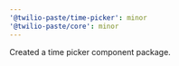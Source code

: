 ```yaml
---
'@twilio-paste/time-picker': minor
'@twilio-paste/core': minor
---
```


Created a time picker component package.
